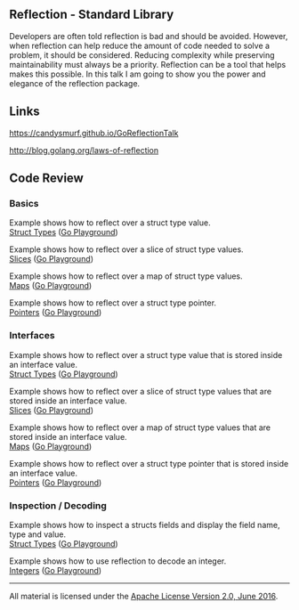 ## Reflection - Standard Library

Developers are often told reflection is bad and should be avoided. However, when reflection can help reduce the amount of code needed to solve a problem, it should be considered. Reducing complexity while preserving maintainability must always be a priority. Reflection can be a tool that helps makes this possible. In this talk I am going to show you the power and elegance of the reflection package.

## Links

https://candysmurf.github.io/GoReflectionTalk

http://blog.golang.org/laws-of-reflection

## Code Review

### Basics

Example shows how to reflect over a struct type value.  
[Struct Types](basics/struct/struct.go) ([Go Playground](https://play.golang.org/p/V9Lf75Ajaa))    

Example shows how to reflect over a slice of struct type values.  
[Slices](basics/slice/slice.go) ([Go Playground](https://play.golang.org/p/ISWgNKWIxM))  

Example shows how to reflect over a map of struct type values.  
[Maps](basics/map/map.go) ([Go Playground](https://play.golang.org/p/BNWVXx4QTo))  

Example shows how to reflect over a struct type pointer.  
[Pointers](basics/pointer/pointer.go) ([Go Playground](https://play.golang.org/p/0bSbKUJk19))  

### Interfaces

Example shows how to reflect over a struct type value that is stored inside an interface value.  
[Struct Types](interface/struct/struct.go) ([Go Playground](https://play.golang.org/p/kHC6nuHYty))  

Example shows how to reflect over a slice of struct type values that are stored inside an interface value.  
[Slices](interface/slice/slice.go) ([Go Playground](https://play.golang.org/p/UyRIlkjVjW))  

Example shows how to reflect over a map of struct type values that are stored inside an interface value.  
[Maps](interface/map/map.go) ([Go Playground](https://play.golang.org/p/-_niEdmavG))  

Example shows how to reflect over a struct type pointer that is stored inside an interface value.  
[Pointers](interface/pointer/pointer.go) ([Go Playground](https://play.golang.org/p/itFSg3BL0o))  

### Inspection / Decoding

Example shows how to inspect a structs fields and display the field name, type and value.  
[Struct Types](inspect/struct/struct.go) ([Go Playground](https://play.golang.org/p/ahHLMtun9y))  

Example shows how to use reflection to decode an integer.  
[Integers](interface/integer/integer.go) ([Go Playground](https://play.golang.org/p/LmVkzpm57a))  
___
All material is licensed under the [Apache License Version 2.0, June 2016](http://www.apache.org/licenses/LICENSE-2.0).
